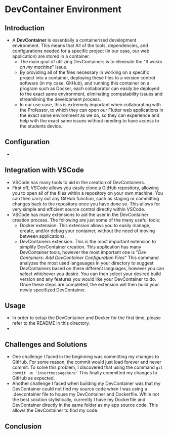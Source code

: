 # DevContainer Environment

## Introduction
* A **DevContainer** is essentially a containerized development environment.  This means that All of the tools, dependencies, and configurations needed for a specific project (in our case, our web application) are stored in a container.
    * The main goal of utilizing DevContainers is to eliminate the "*it works on my machine*" issue. 
    * By providing all of the files necessary in working on a specific project into a container, deploying these files to a version control software (in my case, GitHub), and running this container on a program such as Docker, each collaborator can easily be deployed to the exact same environment, eliminating compatability issues and streamlining the development process.
    * In our use case, this is extremely important when collaborating with the Professor, to which they can open our Flutter web applications in the exact same environment as we do, so they can experience and help with the exact same issues without needing to have access to the students device.

## Configuration
* 
## Integration with VSCode
* VSCode has many tools to aid in the creation of DevContainers.
* First off, VSCode allows you easily clone a GitHub repository, allowing you to open all of the files within a repository on your own machine.  You can then carry out any GitHub function, such as staging or committing changes back to the repository once you have done so.  This allows for very simple and efficient source control directly within VSCode.
* VSCode has many extensions to aid the user in the DevContainer creation process.  The following are just some of the many useful tools:
   * Docker extension: This extension allows you to easily manage, create, and/or debug your container, without the need of moving between applications.
   * DevContainers extension: This is the most important extension to simplify DevContainer creation.  This application has many DevContainer tools, however the most important one is "*Dev Containers: Add DevContainer Configuration Files*"  This command analyzes the most used langauages in your directory to suggest DevContainers based on these different languages, however you can select whichever you desire.  You can then select your desired build version and any features you would like your DevContainer to do.  Once these steps are completed, the extension will then build your newly specifized DevContainer.
## Usage
* In order to setup the DevContainer and Docker for the first time, please refer to the README in this directory.
* 
## Challenges and Solutions
* One challenge I faced in the beginning was committing my changes to GitHub.  For some reason, the commit would just load forever and never commit.  To solve this problem, I discovered that using the command `git commit -m 'insertmessagehere'`  This finally committed my changes to GitHub as expected.
* Another challenge I faced when building my DevContainer was that my DevContainer could not find my source code when I was using a .devcontainer file to house my DevContainer and Dockerfile.  While not the best solution stylistically, currently I have my Dockerfile and DevContainer directly in the same folder as my app source code.  This allows the DevContainer to find my code.
## Conclusion
